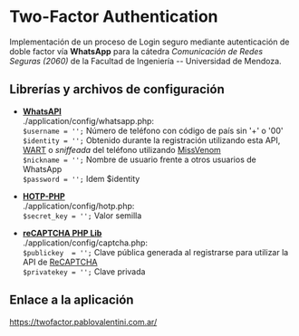Two-Factor Authentication
=========================

Implementación de un proceso de Login seguro mediante autenticación de doble factor vía **WhatsApp** para la cátedra _Comunicación de Redes Seguras (2060)_ de la Facultad de Ingeniería -- Universidad de Mendoza.

Librerías y archivos de configuración
-------------------------------------

* **[WhatsAPI](https://github.com/venomous0x/WhatsAPI)**  
./application/config/whatsapp.php:  
`$username = '';` Número de teléfono con código de país sin '+' o '00'  
`$identity = '';` Obtenido durante la registración utilizando esta API, [WART](https://github.com/shirioko/WART) o _sniffeada_ del teléfono utilizando [MissVenom](https://github.com/shirioko/MissVenom)  
`$nickname = '';` Nombre de usuario frente a otros usuarios de WhatsApp  
`$password = '';` Idem $identity

* **[HOTP-PHP](https://github.com/Jakobo/hotp-php)**   
./application/config/hotp.php:  
`$secret_key = '';`  Valor semilla

* **[reCAPTCHA PHP Lib](https://code.google.com/p/recaptcha/downloads/list?q=label:phplib-Latest)**  
./application/config/captcha.php:  
`$publickey  = '';` Clave pública generada al registrarse para utilizar la API de [ReCAPTCHA](https://www.google.com/recaptcha)  
`$privatekey = '';` Clave privada

Enlace a la aplicación
----------------------

https://twofactor.pablovalentini.com.ar/
